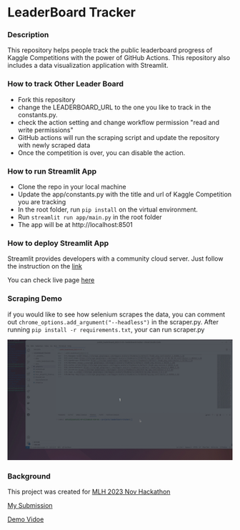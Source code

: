 # LeaderBoard Tracker

### Description

This repository helps people track the public leaderboard progress of Kaggle Competitions with the power of GitHub Actions. This repository also includes a data visualization application with Streamlit.

### How to track Other Leader Board

- Fork this repository
- change the LEADERBOARD_URL to the one you like to track in the constants.py.
- check the action setting and change workflow permission "read and write permissions"
- GitHub actions will run the scraping script and update the repository with newly scraped data
- Once the competition is over, you can disable the action.

### How to run Streamlit App

- Clone the repo in your local machine
- Update the app/constants.py with the title and url of Kaggle Competition you are tracking
- In the root folder, run `pip install` on the virtual environment.
- Run `streamlit run app/main.py` in the root folder
- The app will be at http://localhost:8501

### How to deploy Streamlit App

Streamlit provides developers with a community cloud server. Just follow the instruction on the [link](https://docs.streamlit.io/streamlit-community-cloud/deploy-your-app)

You can check live page [here](https://kaggle-leadearboard-tracker.streamlit.app/)

### Scraping Demo

if you would like to see how selenium scrapes the data, you can comment out `chrome_options.add_argument("--headless")` in the scraper.py.
After running `pip install -r requirements.txt`, your can run scraper.py

<p align='center' width="500">
<img src ='./scraping-demo.gif'/>
</p>

### Background

This project was created for [MLH 2023 Nov Hackathon](https://hackfest-november.devpost.com/)

[My Submission](https://devpost.com/software/kaggle-competition-tracker)

[Demo Vidoe](https://www.youtube.com/watch?v=hzPzLf5dNgU)
